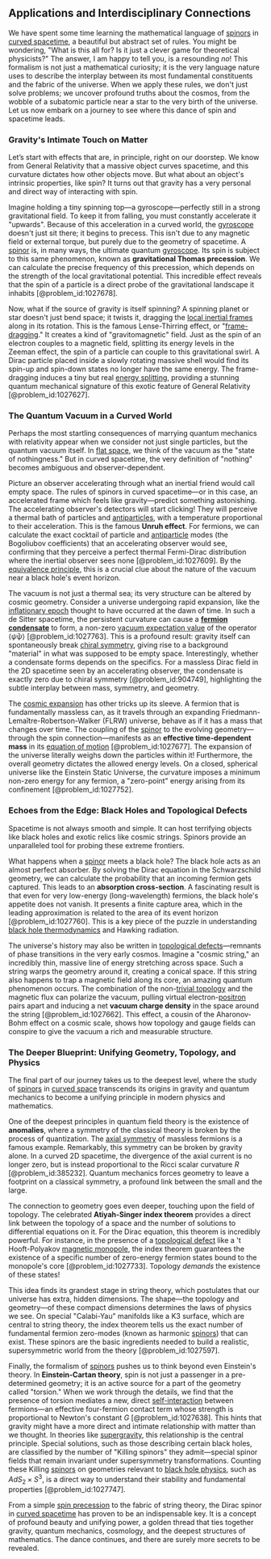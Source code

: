 ## Applications and Interdisciplinary Connections

We have spent some time learning the mathematical language of [spinors](@article_id:157560) in [curved spacetime](@article_id:184444), a beautiful but abstract set of rules. You might be wondering, "What is this all for? Is it just a clever game for theoretical physicists?" The answer, I am happy to tell you, is a resounding *no*! This formalism is not just a mathematical curiosity; it is the very language nature uses to describe the interplay between its most fundamental constituents and the fabric of the universe. When we apply these rules, we don't just solve problems; we uncover profound truths about the cosmos, from the wobble of a subatomic particle near a star to the very birth of the universe. Let us now embark on a journey to see where this dance of spin and spacetime leads.

### Gravity's Intimate Touch on Matter

Let’s start with effects that are, in principle, right on our doorstep. We know from General Relativity that a massive object curves spacetime, and this curvature dictates how other objects move. But what about an object's intrinsic properties, like spin? It turns out that gravity has a very personal and direct way of interacting with spin.

Imagine holding a tiny spinning top—a gyroscope—perfectly still in a strong gravitational field. To keep it from falling, you must constantly accelerate it "upwards". Because of this acceleration in a curved world, the [gyroscope](@article_id:172456) doesn't just sit there; it begins to precess. This isn't due to any magnetic field or external torque, but purely due to the geometry of spacetime. A [spinor](@article_id:153967) is, in many ways, the ultimate quantum [gyroscope](@article_id:172456). Its spin is subject to this same phenomenon, known as **gravitational Thomas precession**. We can calculate the precise frequency of this precession, which depends on the strength of the local gravitational potential. This incredible effect reveals that the spin of a particle is a direct probe of the gravitational landscape it inhabits [@problem_id:1027678].

Now, what if the source of gravity is itself spinning? A spinning planet or star doesn't just bend space; it twists it, dragging the [local inertial frames](@article_id:189711) along in its rotation. This is the famous Lense-Thirring effect, or "[frame-dragging](@article_id:159698)." It creates a kind of "gravitomagnetic" field. Just as the spin of an electron couples to a magnetic field, splitting its energy levels in the Zeeman effect, the spin of a particle can couple to this gravitational swirl. A Dirac particle placed inside a slowly rotating massive shell would find its spin-up and spin-down states no longer have the same energy. The frame-dragging induces a tiny but real [energy splitting](@article_id:192684), providing a stunning quantum mechanical signature of this exotic feature of General Relativity [@problem_id:1027627].

### The Quantum Vacuum in a Curved World

Perhaps the most startling consequences of marrying quantum mechanics with relativity appear when we consider not just single particles, but the quantum vacuum itself. In [flat space](@article_id:204124), we think of the vacuum as the "state of nothingness." But in curved spacetime, the very definition of "nothing" becomes ambiguous and observer-dependent.

Picture an observer accelerating through what an inertial friend would call empty space. The rules of spinors in curved spacetime—or in this case, an accelerated frame which feels like gravity—predict something astonishing. The accelerating observer's detectors will start clicking! They will perceive a thermal bath of particles and [antiparticles](@article_id:155172), with a temperature proportional to their acceleration. This is the famous **Unruh effect**. For fermions, we can calculate the exact cocktail of particle and [antiparticle](@article_id:193113) modes (the Bogoliubov coefficients) that an accelerating observer would see, confirming that they perceive a perfect thermal Fermi-Dirac distribution where the inertial observer sees none [@problem_id:1027609]. By the [equivalence principle](@article_id:151765), this is a crucial clue about the nature of the vacuum near a black hole's event horizon.

The vacuum is not just a thermal sea; its very structure can be altered by cosmic geometry. Consider a universe undergoing rapid expansion, like the [inflationary epoch](@article_id:161148) thought to have occurred at the dawn of time. In such a de Sitter spacetime, the persistent curvature can cause a **[fermion condensate](@article_id:153078)** to form, a non-zero [vacuum expectation value](@article_id:145846) of the operator $\langle \bar{\psi} \psi \rangle$ [@problem_id:1027763]. This is a profound result: gravity itself can spontaneously break [chiral symmetry](@article_id:141221), giving rise to a background "material" in what was supposed to be empty space. Interestingly, whether a condensate forms depends on the specifics. For a massless Dirac field in the 2D spacetime seen by an accelerating observer, the condensate is exactly zero due to chiral symmetry [@problem_id:904749], highlighting the subtle interplay between mass, symmetry, and geometry.

The [cosmic expansion](@article_id:160508) has other tricks up its sleeve. A fermion that is fundamentally massless can, as it travels through an expanding Friedmann-Lemaître-Robertson-Walker (FLRW) universe, behave as if it has a mass that changes over time. The coupling of the [spinor](@article_id:153967) to the evolving geometry—through the spin connection—manifests as an **effective time-dependent mass** in its [equation of motion](@article_id:263792) [@problem_id:1027677]. The expansion of the universe literally weighs down the particles within it! Furthermore, the overall geometry dictates the allowed energy levels. On a closed, spherical universe like the Einstein Static Universe, the curvature imposes a minimum non-zero energy for any fermion, a "zero-point" energy arising from its confinement [@problem_id:1027752].

### Echoes from the Edge: Black Holes and Topological Defects

Spacetime is not always smooth and simple. It can host terrifying objects like black holes and exotic relics like cosmic strings. Spinors provide an unparalleled tool for probing these extreme frontiers.

What happens when a [spinor](@article_id:153967) meets a black hole? The black hole acts as an almost perfect absorber. By solving the Dirac equation in the Schwarzschild geometry, we can calculate the probability that an incoming fermion gets captured. This leads to an **absorption cross-section**. A fascinating result is that even for very low-energy (long-wavelength) fermions, the black hole's appetite does not vanish. It presents a finite capture area, which in the leading approximation is related to the area of its event horizon [@problem_id:1027760]. This is a key piece of the puzzle in understanding [black hole thermodynamics](@article_id:135889) and Hawking radiation.

The universe's history may also be written in [topological defects](@article_id:138293)—remnants of phase transitions in the very early cosmos. Imagine a "cosmic string," an incredibly thin, massive line of energy stretching across space. Such a string warps the geometry around it, creating a conical space. If this string also happens to trap a magnetic field along its core, an amazing quantum phenomenon occurs. The combination of the non-[trivial topology](@article_id:153515) and the magnetic flux can polarize the vacuum, pulling virtual electron-[positron](@article_id:148873) pairs apart and inducing a net **vacuum charge density** in the space around the string [@problem_id:1027662]. This effect, a cousin of the Aharonov-Bohm effect on a cosmic scale, shows how topology and gauge fields can conspire to give the vacuum a rich and measurable structure.

### The Deeper Blueprint: Unifying Geometry, Topology, and Physics

The final part of our journey takes us to the deepest level, where the study of [spinors](@article_id:157560) in [curved space](@article_id:157539) transcends its origins in gravity and quantum mechanics to become a unifying principle in modern physics and mathematics.

One of the deepest principles in quantum field theory is the existence of **anomalies**, where a symmetry of the classical theory is broken by the process of quantization. The [axial symmetry](@article_id:172839) of massless fermions is a famous example. Remarkably, this symmetry can be broken by gravity alone. In a curved 2D spacetime, the divergence of the axial current is no longer zero, but is instead proportional to the Ricci scalar curvature $R$ [@problem_id:385232]. Quantum mechanics forces geometry to leave a footprint on a classical symmetry, a profound link between the small and the large.

The connection to geometry goes even deeper, touching upon the field of topology. The celebrated **Atiyah-Singer index theorem** provides a direct link between the topology of a space and the number of solutions to differential equations on it. For the Dirac equation, this theorem is incredibly powerful. For instance, in the presence of a [topological defect](@article_id:161256) like a 't Hooft-Polyakov [magnetic monopole](@article_id:148635), the index theorem guarantees the existence of a specific number of zero-energy fermion states bound to the monopole's core [@problem_id:1027733]. Topology *demands* the existence of these states!

This idea finds its grandest stage in string theory, which postulates that our universe has extra, hidden dimensions. The shape—the topology and geometry—of these compact dimensions determines the laws of physics we see. On special "Calabi-Yau" manifolds like a K3 surface, which are central to string theory, the index theorem tells us the exact number of fundamental fermion zero-modes (known as harmonic [spinors](@article_id:157560)) that can exist. These spinors are the basic ingredients needed to build a realistic, supersymmetric world from the theory [@problem_id:1027597].

Finally, the formalism of [spinors](@article_id:157560) pushes us to think beyond even Einstein's theory. In **Einstein-Cartan theory**, spin is not just a passenger in a pre-determined geometry; it is an active source for a part of the geometry called "torsion." When we work through the details, we find that the presence of torsion mediates a new, direct [self-interaction](@article_id:200839) between fermions—an effective four-fermion contact term whose strength is proportional to Newton's constant $G$ [@problem_id:1027638]. This hints that gravity might have a more direct and intimate relationship with matter than we thought. In theories like [supergravity](@article_id:148195), this relationship is the central principle. Special solutions, such as those describing certain black holes, are classified by the number of "Killing spinors" they admit—special spinor fields that remain invariant under supersymmetry transformations. Counting these Killing [spinors](@article_id:157560) on geometries relevant to [black hole physics](@article_id:159978), such as $AdS_2 \times S^3$, is a direct way to understand their stability and fundamental properties [@problem_id:1027747].

From a simple [spin precession](@article_id:149501) to the fabric of string theory, the Dirac spinor in [curved spacetime](@article_id:184444) has proven to be an indispensable key. It is a concept of profound beauty and unifying power, a golden thread that ties together gravity, quantum mechanics, cosmology, and the deepest structures of mathematics. The dance continues, and there are surely more secrets to be revealed.